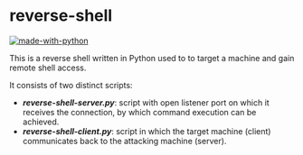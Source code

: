 # reverse-shell

[![made-with-python](https://img.shields.io/badge/Made%20with-Python-1f425f.svg)](https://www.python.org/)

This is a reverse shell written in Python used to to target a machine and gain remote shell access.

It consists of two distinct scripts:
- ***reverse-shell-server.py***: script with open listener port on which it receives the connection, by which command execution can be achieved.
- ***reverse-shell-client.py***: script in which the target machine (client) communicates back to the attacking machine (server).